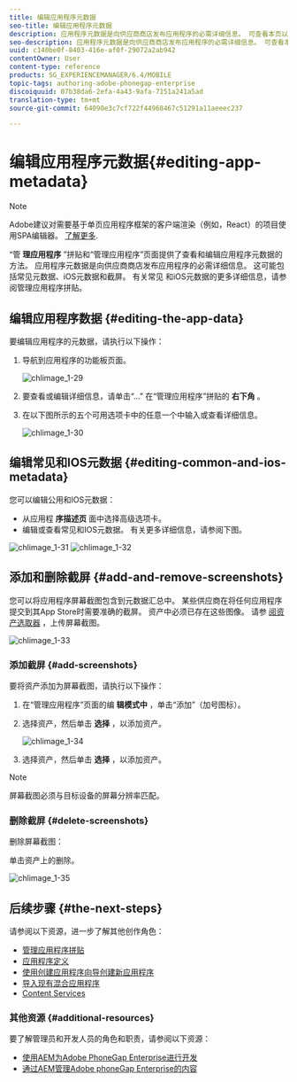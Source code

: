 ```yaml
---
title: 编辑应用程序元数据
seo-title: 编辑应用程序元数据
description: 应用程序元数据是向供应商商店发布应用程序的必需详细信息。 可查看本页以了解有关编辑应用程序数据的信息。
seo-description: 应用程序元数据是向供应商商店发布应用程序的必需详细信息。 可查看本页以了解有关编辑应用程序数据的信息。
uuid: c140be0f-8403-416e-af0f-29072a2ab942
contentOwner: User
content-type: reference
products: SG_EXPERIENCEMANAGER/6.4/MOBILE
topic-tags: authoring-adobe-phonegap-enterprise
discoiquuid: 07b38da6-2efa-4a43-9afa-7151a241a5ad
translation-type: tm+mt
source-git-commit: 64090e3c7cf722f44968467c51291a11aeeec237

---
```



# 编辑应用程序元数据{#editing-app-metadata}

>[!NOTE]
>
>Adobe建议对需要基于单页应用程序框架的客户端渲染（例如，React）的项目使用SPA编辑器。 [了解更多](/help/sites-developing/spa-overview.md).

“管 **理应用程序** ”拼贴和“管理应用程序”页面提供了查看和编辑应用程序元数据的方法。 应用程序元数据是向供应商商店发布应用程序的必需详细信息。 这可能包括常见元数据、iOS元数据和截屏。 有关常见 [](/help/mobile/phonegap-app-details-tile.md) 和iOS元数据的更多详细信息，请参阅管理应用程序拼贴。

## 编辑应用程序数据 {#editing-the-app-data}

要编辑应用程序的元数据，请执行以下操作：

1. 导航到应用程序的功能板页面。

   ![chlimage_1-29](assets/chlimage_1-29.png)

1. 要查看或编辑详细信息，请单击“...” 在“管理应用程序”拼贴的 **右下角** 。

1. 在以下图所示的五个可用选项卡中的任意一个中输入或查看详细信息。

   ![chlimage_1-30](assets/chlimage_1-30.png)

## 编辑常见和IOS元数据 {#editing-common-and-ios-metadata}

您可以编辑公用和IOS元数据：

* 从应用程 **序描述页** 面中选择高级选项卡。
* 编辑或查看常见和IOS元数据。 有关更多详细信息，请参阅下图。

![chlimage_1-31](assets/chlimage_1-31.png) ![chlimage_1-32](assets/chlimage_1-32.png)

## 添加和删除截屏 {#add-and-remove-screenshots}

您可以将应用程序屏幕截图包含到元数据汇总中。 某些供应商在将任何应用程序提交到其App Store时需要准确的截屏。 资产中必须已存在这些图像。 请参 [阅资产选取器](/help/assets/asset-selector.md) ，上传屏幕截图。

![chlimage_1-33](assets/chlimage_1-33.png)

### 添加截屏 {#add-screenshots}

要将资产添加为屏幕截图，请执行以下操作：

1. 在“管理应用程序”页面的编 **辑模式中** ，单击“添加”（加号图标）。
1. 选择资产，然后单击 **选择** ，以添加资产。

   ![chlimage_1-34](assets/chlimage_1-34.png)

1. 选择资产，然后单击 **选择** ，以添加资产。

>[!NOTE]
>
>屏幕截图必须与目标设备的屏幕分辨率匹配。

### 删除截屏 {#delete-screenshots}

删除屏幕截图：

单击资产上的删除。

![chlimage_1-35](assets/chlimage_1-35.png)

## 后续步骤 {#the-next-steps}

请参阅以下资源，进一步了解其他创作角色：

* [管理应用程序拼贴](/help/mobile/phonegap-app-details-tile.md)
* [应用程序定义](/help/mobile/phonegap-app-definitions.md)
* [使用创建应用程序向导创建新应用程序](/help/mobile/phonegap-create-new-app.md)
* [导入现有混合应用程序](/help/mobile/phonegap-adding-content-to-imported-app.md)
* [Content Services](/help/mobile/develop-content-as-a-service.md)

### 其他资源 {#additional-resources}

要了解管理员和开发人员的角色和职责，请参阅以下资源：

* [使用AEM为Adobe PhoneGap Enterprise进行开发](/help/mobile/developing-in-phonegap.md)
* [通过AEM管理Adobe phoneGap Enterprise的内容](/help/mobile/administer-phonegap.md)

